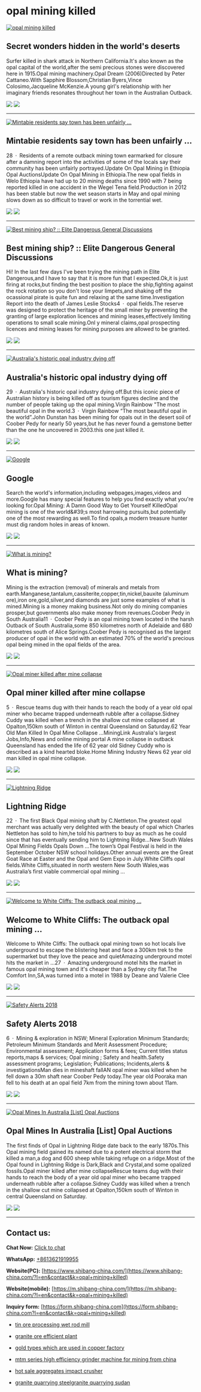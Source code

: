 # opal mining killed

<a href="https://swt.shibang-china.com/?l=en&img&k=opal+mining+killed" target="_blank">![opal mining killed](http://static.shibang-china.com/all-800x300/1167.jpg)</a>

## Secret wonders hidden in the world's deserts
Surfer killed in shark attack in Northern California.It's also known as the opal capital of the world,after the semi precious stones were discovered here in 1915.Opal mining machinery.Opal Dream (2006)Directed by Peter Cattaneo.With Sapphire Blossom,Christian Byers,Vince Colosimo,Jacqueline McKenzie.A young girl's relationship with her imaginary friends resonates throughout her town in the Australian Outback.


<a href="https://whatsapp.shibangsoft.com/WhatsApp.php" target="_blank" title="WhatsApp">![](http://static.shibang-china.com/icon/whatsapp.png)</a> <a href="https://swt.shibang-china.com/?l=en&icon&k=opal+mining+killed" target="_blank">![](http://static.shibang-china.com/icon/chat-en.png)</a>

---

<a href="https://swt.shibang-china.com/?l=en&img&k=opal+mining+killed" target="_blank">![Mintabie residents say town has been unfairly …](http://static.shibang-china.com/all-800x300/138.jpg)</a>

## Mintabie residents say town has been unfairly …
28&ensp;&#0183;&ensp;Residents of a remote outback mining town earmarked for closure after a damning report into the activities of some of the locals say their community has been unfairly portrayed.Update On Opal Mining in Ethiopia Opal AuctionsUpdate On Opal Mining in Ethiopia.The new opal fields in Welo Ethiopia have had up to 20 mining deaths since 1990 with 7 being reported killed in one accident in the Wegel Tena field.Production in 2012 has been stable but now the wet season starts in May and opal mining slows down as so difficult to travel or work in the torrential wet.


<a href="https://whatsapp.shibangsoft.com/WhatsApp.php" target="_blank" title="WhatsApp">![](http://static.shibang-china.com/icon/whatsapp.png)</a> <a href="https://swt.shibang-china.com/?l=en&icon&k=opal+mining+killed" target="_blank">![](http://static.shibang-china.com/icon/chat-en.png)</a>

---

<a href="https://swt.shibang-china.com/?l=en&img&k=opal+mining+killed" target="_blank">![Best mining ship? :: Elite Dangerous General Discussions](http://static.shibang-china.com/all-800x300/225.jpg)</a>

## Best mining ship? :: Elite Dangerous General Discussions
Hi! In the last few days I've been trying the mining path in Elite Dangerous,and I have to say that it is more fun that I expected.Ok,it is just firing at rocks,but finding the best position to place the ship,fighting against the rock rotation so you don't lose your limpets,and shaking off the ocassional pirate is quite fun and relaxing at the same time.Investigation Report into the death of James Leslie Stocks4&ensp;&#0183;&ensp;opal fields.The reserve was designed to protect the heritage of the small miner by preventing the granting of large exploration licences and mining leases,effectively limiting operations to small scale mining.Onl y mineral claims,opal prospecting licences and mining leases for mining purposes are allowed to be granted.


<a href="https://whatsapp.shibangsoft.com/WhatsApp.php" target="_blank" title="WhatsApp">![](http://static.shibang-china.com/icon/whatsapp.png)</a> <a href="https://swt.shibang-china.com/?l=en&icon&k=opal+mining+killed" target="_blank">![](http://static.shibang-china.com/icon/chat-en.png)</a>

---

<a href="https://swt.shibang-china.com/?l=en&img&k=opal+mining+killed" target="_blank">![Australia's historic opal industry dying off](http://static.shibang-china.com/all-800x300/1435.jpg)</a>

## Australia's historic opal industry dying off
29&ensp;&#0183;&ensp;Australia's historic opal industry dying off.But this iconic piece of Australian history is being killed off as tourism figures decline and the number of people taking up the opal mining.Virgin Rainbow &quot;The most beautiful opal in the world.3&ensp;&#0183;&ensp;Virgin Rainbow “The most beautiful opal in the world”.John Dunstan has been mining for opals out in the desert soil of Coober Pedy for nearly 50 years,but he has never found a gemstone better than the one he uncovered in 2003.this one just killed it.


<a href="https://whatsapp.shibangsoft.com/WhatsApp.php" target="_blank" title="WhatsApp">![](http://static.shibang-china.com/icon/whatsapp.png)</a> <a href="https://swt.shibang-china.com/?l=en&icon&k=opal+mining+killed" target="_blank">![](http://static.shibang-china.com/icon/chat-en.png)</a>

---

<a href="https://swt.shibang-china.com/?l=en&img&k=opal+mining+killed" target="_blank">![Google](http://static.shibang-china.com/all-800x300/144.jpg)</a>

## Google
Search the world's information,including webpages,images,videos and more.Google has many special features to help you find exactly what you're looking for.Opal Mining: A Damn Good Way to Get Yourself KilledOpal mining is one of the world&amp;#39;s most harrowing pursuits,but potentially one of the most rewarding as well.To find opals,a modern treasure hunter must dig random holes in areas of known.


<a href="https://whatsapp.shibangsoft.com/WhatsApp.php" target="_blank" title="WhatsApp">![](http://static.shibang-china.com/icon/whatsapp.png)</a> <a href="https://swt.shibang-china.com/?l=en&icon&k=opal+mining+killed" target="_blank">![](http://static.shibang-china.com/icon/chat-en.png)</a>

---

<a href="https://swt.shibang-china.com/?l=en&img&k=opal+mining+killed" target="_blank">![What is mining?](http://static.shibang-china.com/all-800x300/1160.jpg)</a>

## What is mining?
Mining is the extraction (removal) of minerals and metals from earth.Manganese,tantalum,cassiterite,copper,tin,nickel,bauxite (aluminum ore),iron ore,gold,silver,and diamonds are just some examples of what is mined.Mining is a money making business.Not only do mining companies prosper,but governments also make money from revenues.Coober Pedy in South Australia11&ensp;&#0183;&ensp;Coober Pedy is an opal mining town located in the harsh Outback of South Australia,some 850 kilometres north of Adelaide and 680 kilometres south of Alice Springs.Coober Pedy is recognised as the largest producer of opal in the world with an estimated 70% of the world's precious opal being mined in the opal fields of the area.


<a href="https://whatsapp.shibangsoft.com/WhatsApp.php" target="_blank" title="WhatsApp">![](http://static.shibang-china.com/icon/whatsapp.png)</a> <a href="https://swt.shibang-china.com/?l=en&icon&k=opal+mining+killed" target="_blank">![](http://static.shibang-china.com/icon/chat-en.png)</a>

---

<a href="https://swt.shibang-china.com/?l=en&img&k=opal+mining+killed" target="_blank">![Opal miner killed after mine collapse](http://static.shibang-china.com/all-800x300/597.jpg)</a>

## Opal miner killed after mine collapse
5&ensp;&#0183;&ensp;Rescue teams dug with their hands to reach the body of a year old opal miner who became trapped underneath rubble after a collapse.Sidney Cuddy was killed when a trench in the shallow cut mine collapsed at Opalton,150km south of Winton in central Queensland on Saturday.62 Year Old Man Killed In Opal Mine Collapse …MiningLink Australia's largest Jobs,Info,News and online mining portal A mine collapse in outback Queensland has ended the life of 62 year old Sidney Cuddy who is described as a kind hearted bloke.Home Mining Industry News 62 year old man killed in opal mine collapse.


<a href="https://whatsapp.shibangsoft.com/WhatsApp.php" target="_blank" title="WhatsApp">![](http://static.shibang-china.com/icon/whatsapp.png)</a> <a href="https://swt.shibang-china.com/?l=en&icon&k=opal+mining+killed" target="_blank">![](http://static.shibang-china.com/icon/chat-en.png)</a>

---

<a href="https://swt.shibang-china.com/?l=en&img&k=opal+mining+killed" target="_blank">![Lightning Ridge](http://static.shibang-china.com/all-800x300/4.jpg)</a>

## Lightning Ridge
22&ensp;&#0183;&ensp;The first Black Opal mining shaft by C.Nettleton.The greatest opal merchant was actually very delighted with the beauty of opal which Charles Nettleton has sold to him,he told his partners to buy as much as he could since that has eventually sending him to Lightning Ridge…New South Wales Opal Mining Fields Opals Down …The town’s Opal Festival is held in the September October NSW school holidays.Other annual events are the Great Goat Race at Easter and the Opal and Gem Expo in July.White Cliffs opal fields.White Cliffs,situated in north western New South Wales,was Australia’s first viable commercial opal mining …


<a href="https://whatsapp.shibangsoft.com/WhatsApp.php" target="_blank" title="WhatsApp">![](http://static.shibang-china.com/icon/whatsapp.png)</a> <a href="https://swt.shibang-china.com/?l=en&icon&k=opal+mining+killed" target="_blank">![](http://static.shibang-china.com/icon/chat-en.png)</a>

---

<a href="https://swt.shibang-china.com/?l=en&img&k=opal+mining+killed" target="_blank">![Welcome to White Cliffs: The outback opal mining …](http://static.shibang-china.com/all-800x300/1182.jpg)</a>

## Welcome to White Cliffs: The outback opal mining …
Welcome to White Cliffs: The outback opal mining town so hot locals live underground to escape the blistering heat and face a 300km trek to the supermarket but they love the peace and quietAmazing underground motel hits the market in …27&ensp;&#0183;&ensp;Amazing underground motel hits the market in famous opal mining town and it's cheaper than a Sydney city flat.The Comfort Inn,SA,was turned into a motel in 1988 by Deane and Valerie Clee


<a href="https://whatsapp.shibangsoft.com/WhatsApp.php" target="_blank" title="WhatsApp">![](http://static.shibang-china.com/icon/whatsapp.png)</a> <a href="https://swt.shibang-china.com/?l=en&icon&k=opal+mining+killed" target="_blank">![](http://static.shibang-china.com/icon/chat-en.png)</a>

---

<a href="https://swt.shibang-china.com/?l=en&img&k=opal+mining+killed" target="_blank">![Safety Alerts 2018](http://static.shibang-china.com/all-800x300/416.jpg)</a>

## Safety Alerts 2018
6&ensp;&#0183;&ensp;Mining &amp; exploration in NSW; Mineral Exploration Minimum Standards; Petroleum Minimum Standards and Merit Assessment Procedure; Environmental assessment; Application forms &amp; fees; Current titles status reports,maps &amp; services; Opal mining ; Safety and health.Safety assessment programs; Legislation; Publications; Incidents,alerts &amp; investigationsMan dies in mineshaft fallAN opal miner was killed when he fell down a 30m shaft near Coober Pedy today.The year old Pooraka man fell to his death at an opal field 7km from the mining town about 11am.


<a href="https://whatsapp.shibangsoft.com/WhatsApp.php" target="_blank" title="WhatsApp">![](http://static.shibang-china.com/icon/whatsapp.png)</a> <a href="https://swt.shibang-china.com/?l=en&icon&k=opal+mining+killed" target="_blank">![](http://static.shibang-china.com/icon/chat-en.png)</a>

---

<a href="https://swt.shibang-china.com/?l=en&img&k=opal+mining+killed" target="_blank">![Opal Mines In Australia [List] Opal Auctions](http://static.shibang-china.com/all-800x300/511.jpg)</a>

## Opal Mines In Australia [List] Opal Auctions
The first finds of Opal in Lightning Ridge date back to the early 1870s.This Opal mining field gained its named due to a potent electrical storm that killed a man,a dog and 600 sheep while taking refuge on a ridge.Most of the Opal found in Lightning Ridge is Dark,Black and Crystal,and some opalized fossils.Opal miner killed after mine collapseRescue teams dug with their hands to reach the body of a year old opal miner who became trapped underneath rubble after a collapse.Sidney Cuddy was killed when a trench in the shallow cut mine collapsed at Opalton,150km south of Winton in central Queensland on Saturday.


<a href="https://whatsapp.shibangsoft.com/WhatsApp.php" target="_blank" title="WhatsApp">![](http://static.shibang-china.com/icon/whatsapp.png)</a> <a href="https://swt.shibang-china.com/?l=en&icon&k=opal+mining+killed" target="_blank">![](http://static.shibang-china.com/icon/chat-en.png)</a>

---
## Contact us:

**Chat Now:** [Click to chat](https://swt.shibang-china.com?l=en&contact&k=opal+mining+killed)

**WhatsApp:**  [+8613621919955](https://whatsapp.shibangsoft.com/WhatsApp.php)

**Website(PC):** [https://www.shibang-china.com/](https://www.shibang-china.com/?l=en&contact&k=opal+mining+killed)

**Website(mobile):** [https://m.shibang-china.com/](https://m.shibang-china.com/?l=en&contact&k=opal+mining+killed)

**Inquiry form:** [https://form.shibang-china.com](https://form.shibang-china.com?l=en&contact&k=opal+mining+killed)

* [tin ore processing wet rod mill](../160/tin%20ore%20processing%20wet%20rod%20mill.md)

* [granite ore efficient plant](../151/granite%20ore%20efficient%20plant.md)

* [gold types which are used in copper factory](../155/gold%20types%20which%20are%20used%20in%20copper%20factory.md)

* [mtm series high efficiency grinder machine for mining from china](../157/mtm%20series%20high%20efficiency%20grinder%20machine%20for%20mining%20from%20china.md)

* [hot sale aggregates impact crusher](../151/hot%20sale%20aggregates%20impact%20crusher.md)

* [granite quarrying steelgranite quarrying sudan](../156/granite%20quarrying%20steelgranite%20quarrying%20sudan.md)
